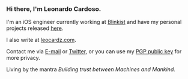 ### Hi there, I'm Leonardo Cardoso.

I'm an iOS engineer currently working at [Blinkist](https://github.com/blinkit) and have my personal projects released [here](https://apps.apple.com/ru/developer/leonardo-gomes-cardoso/id1508373695).

I also write at [leocardz.com](https://leocardz.com).

Contact me via [E-mail](mailto:contact@leocardz.com) or [Twitter](https://twitter.com/leocardz), or you can use my [PGP public key](https://leocardz.com/contact/leonardo-cardoso-public-pgp.asc) for more privacy.

Living by the mantra _Building trust between Machines and Mankind_. 

